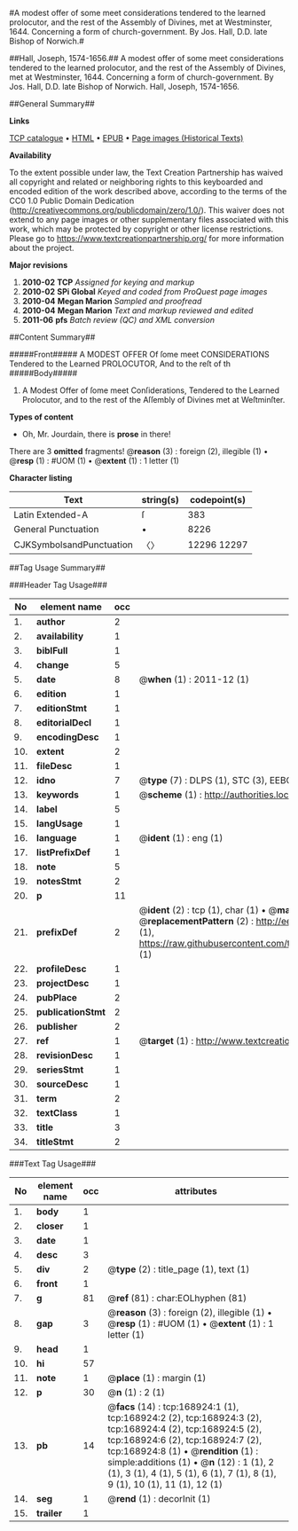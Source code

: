 #A modest offer of some meet considerations tendered to the learned prolocutor, and the rest of the Assembly of Divines, met at Westminster, 1644. Concerning a form of church-government. By Jos. Hall, D.D. late Bishop of Norwich.#

##Hall, Joseph, 1574-1656.##
A modest offer of some meet considerations tendered to the learned prolocutor, and the rest of the Assembly of Divines, met at Westminster, 1644. Concerning a form of church-government. By Jos. Hall, D.D. late Bishop of Norwich.
Hall, Joseph, 1574-1656.

##General Summary##

**Links**

[TCP catalogue](http://www.ota.ox.ac.uk/tcp/)  • 
[HTML](http://tei.it.ox.ac.uk/tcp/Texts-HTML/free/A86/A86962.html)  • 
[EPUB](http://tei.it.ox.ac.uk/tcp/Texts-EPUB/free/A86/A86962.epub) • 
[Page images (Historical Texts)](https://historicaltexts.jisc.ac.uk/eebo-99867948e)

**Availability**

To the extent possible under law, the Text Creation Partnership has waived all copyright and related or neighboring rights to this keyboarded and encoded edition of the work described above, according to the terms of the CC0 1.0 Public Domain Dedication (http://creativecommons.org/publicdomain/zero/1.0/). This waiver does not extend to any page images or other supplementary files associated with this work, which may be protected by copyright or other license restrictions. Please go to https://www.textcreationpartnership.org/ for more information about the project.

**Major revisions**

1. __2010-02__ __TCP__ *Assigned for keying and markup*
1. __2010-02__ __SPi Global__ *Keyed and coded from ProQuest page images*
1. __2010-04__ __Megan Marion__ *Sampled and proofread*
1. __2010-04__ __Megan Marion__ *Text and markup reviewed and edited*
1. __2011-06__ __pfs__ *Batch review (QC) and XML conversion*

##Content Summary##

#####Front#####
A MODEST OFFER Of ſome meet CONSIDERATIONS Tendered to the Learned PROLOCUTOR, And to the reſt of th
#####Body#####

1. A Modest Offer of ſome meet Conſiderations, Tendered to the Learned Prolocutor, and to the rest of the Aſſembly of Divines met at Weſtminſter.

**Types of content**

  * Oh, Mr. Jourdain, there is **prose** in there!

There are 3 **omitted** fragments! 
 @__reason__ (3) : foreign (2), illegible (1)  •  @__resp__ (1) : #UOM (1)  •  @__extent__ (1) : 1 letter (1)

**Character listing**


|Text|string(s)|codepoint(s)|
|---|---|---|
|Latin Extended-A|ſ|383|
|General Punctuation|•|8226|
|CJKSymbolsandPunctuation|〈〉|12296 12297|

##Tag Usage Summary##

###Header Tag Usage###

|No|element name|occ|attributes|
|---|---|---|---|
|1.|__author__|2||
|2.|__availability__|1||
|3.|__biblFull__|1||
|4.|__change__|5||
|5.|__date__|8| @__when__ (1) : 2011-12 (1)|
|6.|__edition__|1||
|7.|__editionStmt__|1||
|8.|__editorialDecl__|1||
|9.|__encodingDesc__|1||
|10.|__extent__|2||
|11.|__fileDesc__|1||
|12.|__idno__|7| @__type__ (7) : DLPS (1), STC (3), EEBO-CITATION (1), PROQUEST (1), VID (1)|
|13.|__keywords__|1| @__scheme__ (1) : http://authorities.loc.gov/ (1)|
|14.|__label__|5||
|15.|__langUsage__|1||
|16.|__language__|1| @__ident__ (1) : eng (1)|
|17.|__listPrefixDef__|1||
|18.|__note__|5||
|19.|__notesStmt__|2||
|20.|__p__|11||
|21.|__prefixDef__|2| @__ident__ (2) : tcp (1), char (1)  •  @__matchPattern__ (2) : ([0-9\-]+):([0-9IVX]+) (1), (.+) (1)  •  @__replacementPattern__ (2) : http://eebo.chadwyck.com/downloadtiff?vid=$1&page=$2 (1), https://raw.githubusercontent.com/textcreationpartnership/Texts/master/tcpchars.xml#$1 (1)|
|22.|__profileDesc__|1||
|23.|__projectDesc__|1||
|24.|__pubPlace__|2||
|25.|__publicationStmt__|2||
|26.|__publisher__|2||
|27.|__ref__|1| @__target__ (1) : http://www.textcreationpartnership.org/docs/. (1)|
|28.|__revisionDesc__|1||
|29.|__seriesStmt__|1||
|30.|__sourceDesc__|1||
|31.|__term__|2||
|32.|__textClass__|1||
|33.|__title__|3||
|34.|__titleStmt__|2||


###Text Tag Usage###

|No|element name|occ|attributes|
|---|---|---|---|
|1.|__body__|1||
|2.|__closer__|1||
|3.|__date__|1||
|4.|__desc__|3||
|5.|__div__|2| @__type__ (2) : title_page (1), text (1)|
|6.|__front__|1||
|7.|__g__|81| @__ref__ (81) : char:EOLhyphen (81)|
|8.|__gap__|3| @__reason__ (3) : foreign (2), illegible (1)  •  @__resp__ (1) : #UOM (1)  •  @__extent__ (1) : 1 letter (1)|
|9.|__head__|1||
|10.|__hi__|57||
|11.|__note__|1| @__place__ (1) : margin (1)|
|12.|__p__|30| @__n__ (1) : 2 (1)|
|13.|__pb__|14| @__facs__ (14) : tcp:168924:1 (1), tcp:168924:2 (2), tcp:168924:3 (2), tcp:168924:4 (2), tcp:168924:5 (2), tcp:168924:6 (2), tcp:168924:7 (2), tcp:168924:8 (1)  •  @__rendition__ (1) : simple:additions (1)  •  @__n__ (12) : 1 (1), 2 (1), 3 (1), 4 (1), 5 (1), 6 (1), 7 (1), 8 (1), 9 (1), 10 (1), 11 (1), 12 (1)|
|14.|__seg__|1| @__rend__ (1) : decorInit (1)|
|15.|__trailer__|1||
